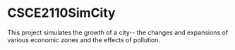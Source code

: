 # CSCE2110SimCity
This project simulates the growth of a city-- the changes and expansions of various economic zones and the effects of pollution.
